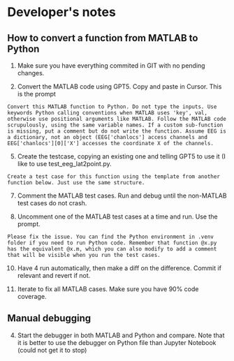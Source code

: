 # Developer's notes

## How to convert a function from MATLAB to Python

1. Make sure you have everything commited in GIT with no pending changes.

2. Convert the MATLAB code using GPT5. Copy and paste in Cursor. This is the prompt

```
Convert this MATLAB function to Python. Do not type the inputs. Use keywords Python calling conventions when MATLAB uses 'key', val, otherwise use positional arguments like MATLAB. Follow the MATLAB code scrupulously, using the same variable names. If a custom sub-function is missing, put a comment but do not write the function. Assume EEG is a dictionary, not an object (EEG['chanlocs'] access channels and EEG['chanlocs'][0]['X'] accesses the coordinate X of the channels.
```

5. Create the testcase, copying an existing one and telling GPT5 to use it (I like to use test_eeg_lat2point.py.

```
Create a test case for this function using the template from another function below. Just use the same structure.
```

7. Comment the MATLAB test cases. Run and debug until the non-MATLAB test cases do not crash.

8. Uncomment one of the MATLAB test cases at a time and run. Use the prompt.

```
Please fix the issue. You can find the Python environment in .venv folder if you need to run Python code. Remember that function @x.py has the equivalent @x.m, which you can also modify to add a comment that will be visible when you run the test cases.
```
   
10. Have 4 run automatically, then make a diff on the difference. Commit if relevant and revert if not. 

11. Iterate to fix all MATLAB cases. Make sure you have 90% code coverage.

## Manual debugging

4. Start the debugger in both MATLAB and Python and compare. Note that it is better to use the debugger on Python file than Jupyter Notebook (could not get it to stop)
